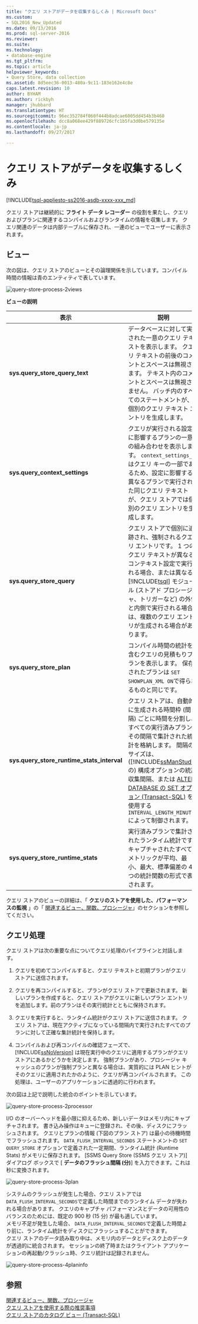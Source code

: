 ```yaml
---
title: "クエリ ストアがデータを収集するしくみ | Microsoft Docs"
ms.custom:
- SQL2016_New_Updated
ms.date: 09/13/2016
ms.prod: sql-server-2016
ms.reviewer: 
ms.suite: 
ms.technology:
- database-engine
ms.tgt_pltfrm: 
ms.topic: article
helpviewer_keywords:
- Query Store, data collection
ms.assetid: 8d5eec36-0013-480a-9c11-183e162e4c8e
caps.latest.revision: 10
author: BYHAM
ms.author: rickbyh
manager: jhubbard
ms.translationtype: HT
ms.sourcegitcommit: 96ec352784f060f444b8adcae6005dd454b3b460
ms.openlocfilehash: dcc8a068ee429f889726cfc1b5fa3d0be579135e
ms.contentlocale: ja-jp
ms.lasthandoff: 09/27/2017

---
```

# <a name="how-query-store-collects-data"></a>クエリ ストアがデータを収集するしくみ
[!INCLUDE[tsql-appliesto-ss2016-asdb-xxxx-xxx_md](../../includes/tsql-appliesto-ss2016-asdb-xxxx-xxx-md.md)]

  クエリ ストアは継続的に **フライト データ レコーダー** の役割を果たし、クエリおよびプランに関連するコンパイルおよびランタイムの情報を収集します。 クエリ関連のデータは内部テーブルに保存され、一連のビューでユーザーに表示されます。  
  
## <a name="views"></a>ビュー  
 次の図は、クエリ ストアのビューとその論理関係を示しています。コンパイル時間の情報は青のエンティティで表しています。  
  
 ![query-store-process-2views](../../relational-databases/performance/media/query-store-process-2views.png "query-store-process-2views")  
  
 **ビューの説明**  
  
|表示|説明|  
|----------|-----------------|  
|**sys.query_store_query_text**|データベースに対して実行された一意のクエリ テキストを表示します。 クエリ テキストの前後のコメントとスペースは無視されます。 テキスト内のコメントとスペースは無視されません。 バッチ内のすべてのステートメントが、個別のクエリ テキスト エントリを生成します。|  
|**sys.query_context_settings**|クエリが実行される設定に影響するプランの一意の組み合わせを表示します。 `context_settings_id` はクエリ キーの一部であるため、設定に影響する異なるプランで実行された同じクエリ テキストが、クエリ ストアでは個別のクエリ エントリを生成します。|  
|**sys.query_store_query**|クエリ ストアで個別に追跡され、強制されるクエリ エントリです。 1 つのクエリ テキストが異なるコンテキスト設定で実行される場合、または異なる [!INCLUDE[tsql](../../includes/tsql-md.md)] モジュール (ストアド プロシージャ、トリガーなど) の外側と内側で実行される場合は、複数のクエリ エントリが生成される場合があります。|  
|**sys.query_store_plan**|コンパイル時間の統計を含むクエリの見積もりプランを表示します。 保存されたプランは `SET SHOWPLAN_XML ON`で得られるものと同じです。|  
|**sys.query_store_runtime_stats_interval**|クエリ ストアは、自動的に生成される時間枠 (間隔) ごとに時間を分割し、すべての実行済みプランにその間隔で集計された統計を格納します。 間隔のサイズは、([!INCLUDE[ssManStudio](../../includes/ssmanstudio-md.md)] の) 構成オプションの統計収集間隔、または [ALTER DATABASE の SET オプション &#40;Transact-SQL&#41;](../../t-sql/statements/alter-database-transact-sql-set-options.md) を使用する `INTERVAL_LENGTH_MINUTES` によって制御されます。|  
|**sys.query_store_runtime_stats**|実行済みプランで集計されたランタイム統計です。 キャプチャされたすべてのメトリックが平均、最小、最大、標準偏差の 4 つの統計関数の形式で表されます。|  
  
 クエリ ストアのビューの詳細は、「 **クエリのストアを使用した、パフォーマンスの監視** 」の「 [関連するビュー、関数、プロシージャ](monitoring-performance-by-using-the-query-store.md)」のセクションを参照してください。  
  
## <a name="query-processing"></a>クエリ処理  
 クエリ ストアは次の重要な点についてクエリ処理のパイプラインと対話します。  
  
1.  クエリを初めてコンパイルすると、クエリ テキストと初期プランがクエリ ストアに送信されます。  
  
2.  クエリを再コンパイルすると、プランがクエリ ストアで更新されます。 新しいプランを作成すると、クエリ ストアがクエリに新しいプラン エントリを追加します。前のプランはその実行統計とともに保持されます。  
  
3.  クエリを実行すると、ランタイム統計がクエリ ストアに送信されます。 クエリ ストアは、現在アクティブになっている間隔内で実行されたすべてのプランに対して正確な集計統計を保持します。  
  
4.  コンパイルおよび再コンパイルの確認フェーズで、 [!INCLUDE[ssNoVersion](../../includes/ssnoversion-md.md)] は現在実行中のクエリに適用するプランがクエリ ストアにあるかどうかを決定します。 強制プランがあり、プロシージャ キャッシュのプランが強制プランと異なる場合は、実質的には PLAN ヒントがそのクエリに適用されたかのように、クエリが再コンパイルされます。 この処理は、ユーザーのアプリケーションに透過的に行われます。  
  
 次の図は上記で説明した統合のポイントを示しています。  
  
 ![query-store-process-2processor](../../relational-databases/performance/media/query-store-process-2processor.png "query-store-process-2processor")  
  
 I/O のオーバーヘッドを最小限に抑えるため、新しいデータはメモリ内にキャプチャされます。 書き込み操作はキューに登録され、その後、ディスクにフラッシュされます。 クエリとプランの情報 (下図のプラン ストア) は最小の待機時間でフラッシュされます。 `DATA_FLUSH_INTERVAL_SECONDS` ステートメントの `SET QUERY_STORE` オプションで定義された一定期間、ランタイム統計 (Runtime Stats) がメモリに保存されます。 [SSMS Query Store (SSMS クエリ ストア)] ダイアログ ボックスで [ **データのフラッシュ間隔 (分)**] を入力できます。これは秒に変換されます。  
  
 ![query-store-process-3plan](../../relational-databases/performance/media/query-store-process-3.png "query-store-process-3plan")  
  
 システムのクラッシュが発生した場合、クエリ ストアでは `DATA_FLUSH_INTERVAL_SECONDS`で定義した時間までのランタイム データが失われる場合があります。 クエリのキャプチャ パフォーマンスとデータの可用性のバランスのためには、既定の 900 秒 (15 分) が最も適しています。  
メモリ不足が発生した場合、 `DATA_FLUSH_INTERVAL_SECONDS`で定義した時間より前に、ランタイム統計をディスクにフラッシュすることができます。  
クエリ ストアのデータ読み取り中は、メモリ内のデータとディスク上のデータが透過的に統合されます。
セッションの終了時またはクライアント アプリケーションの再起動/クラッシュ時、クエリ統計は記録されません。  
  
 ![query-store-process-4planinfo](../../relational-databases/performance/media/query-store-process-4planinfo.png "query-store-process-4planinfo")    

  
## <a name="see-also"></a>参照  
 [関連するビュー、関数、プロシージャ](../../relational-databases/performance/monitoring-performance-by-using-the-query-store.md)   
 [クエリ ストアを使用する際の推奨事項](../../relational-databases/performance/best-practice-with-the-query-store.md)   
 [クエリ ストアのカタログ ビュー &#40;Transact-SQL&#41;](../../relational-databases/system-catalog-views/query-store-catalog-views-transact-sql.md)  
  
  

